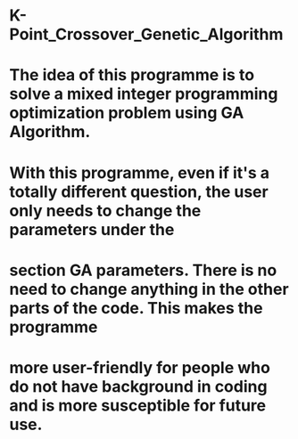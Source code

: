 # K-Point_Crossover_Genetic_Algorithm


# The idea of this programme is to solve a mixed integer programming optimization problem using GA Algorithm.

# With this programme, even if it's a totally different question, the user only needs to change the parameters under the
# section GA parameters. There is no need to change anything in the other parts of the code. This makes the programme
# more user-friendly for people who do not have background in coding and is more susceptible for future use.
